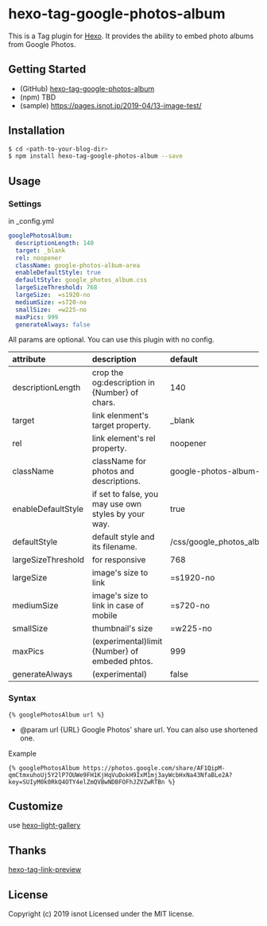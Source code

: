 # hexo-tag-google-photos-album

This is a Tag plugin for [Hexo](https://hexo.io/). It provides the ability to embed photo albums from Google Photos.

## Getting Started

* (GitHub) [hexo-tag-google-photos-album](https://github.com/isnot/hexo-tag-google-photos-album)
* (npm) TBD
* (sample) https://pages.isnot.jp/2019-04/13-image-test/

## Installation

```bash
$ cd <path-to-your-blog-dir>
$ npm install hexo-tag-google-photos-album --save
```

## Usage

### Settings

in \_config.yml

```yaml
googlePhotosAlbum:
  descriptionLength: 140
  target: _blank
  rel: noopener
  className: google-photos-album-area
  enableDefaultStyle: true
  defaultStyle: google_photos_album.css
  largeSizeThreshold: 768
  largeSize:  =s1920-no
  mediumSize: =s720-no
  smallSize:  =w225-no
  maxPics: 999
  generateAlways: false
```

All params are optional.
You can use this plugin with no config.

| attribute         | description                                | default |
|:-----------------|:------------------------------------------|:-------|
| descriptionLength  | crop the og:description in {Number} of chars. | 140    |
| target            | link elenment's target property.             | \_blank |
| rel               | link element's rel property.                | noopener |
| className         | className for photos and descriptions.        | google-photos-album-area |
| enableDefaultStyle | if set to false, you may use own styles by your way. | true |
| defaultStyle      | default style and its filename.               | /css/google\_photos\_album.css |
| largeSizeThreshold | for responsive                              | 768 |
| largeSize         | image's size to link                         | =s1920-no |
| mediumSize        | image's size to link in case of mobile        | =s720-no |
| smallSize         | thumbnail's size                             | =w225-no |
| maxPics           | (experimental)limit {Number} of embeded phtos. | 999   |
| generateAlways     | (experimental)                              | false |

### Syntax

```
{% googlePhotosAlbum url %}
```

- @param url {URL} Google Photos' share url.
  You can also use shortened one.

Example
```
{% googlePhotosAlbum https://photos.google.com/share/AF1QipM-qmCtmxuhoUj5Y2lP7OUWe9FH1KjHqVuDokH9IxM1mj3ayWcbHxNa43NfaBLe2A?key=SUIyM0k0RkQ4OTY4elZmQVBwNDBFOFhJZVZwRTBn %}
```

## Customize

use [hexo-light-gallery](https://github.com/lzane/hexo-light-gallery)

## Thanks

[hexo-tag-link-preview](https://www.npmjs.com/package/hexo-tag-link-preview)

## License

Copyright (c) 2019 isnot
Licensed under the MIT license.
